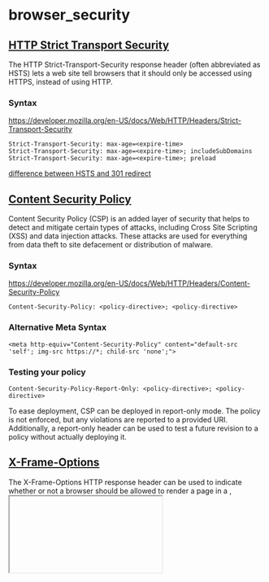 # browser_security

## [HTTP Strict Transport Security](https://developer.mozilla.org/en-US/docs/Web/HTTP/Headers/Strict-Transport-Security)

The HTTP Strict-Transport-Security response header (often abbreviated as HSTS)  lets a web site tell browsers that it should only be accessed using HTTPS, instead of using HTTP.

### Syntax
https://developer.mozilla.org/en-US/docs/Web/HTTP/Headers/Strict-Transport-Security
```
Strict-Transport-Security: max-age=<expire-time>
Strict-Transport-Security: max-age=<expire-time>; includeSubDomains
Strict-Transport-Security: max-age=<expire-time>; preload
```

[difference between HSTS and 301 redirect](https://security.stackexchange.com/questions/129273/whats-the-difference-between-using-hsts-and-doing-a-301-redirection)

## [Content Security Policy](https://developer.mozilla.org/en-US/docs/Web/HTTP/CSP)

Content Security Policy (CSP) is an added layer of security that helps to detect and mitigate certain types of attacks, including Cross Site Scripting (XSS) and data injection attacks. These attacks are used for everything from data theft to site defacement or distribution of malware.

### Syntax
https://developer.mozilla.org/en-US/docs/Web/HTTP/Headers/Content-Security-Policy
```
Content-Security-Policy: <policy-directive>; <policy-directive>
```

### Alternative Meta Syntax
```
<meta http-equiv="Content-Security-Policy" content="default-src 'self'; img-src https://*; child-src 'none';">
```

### Testing your policy
```
Content-Security-Policy-Report-Only: <policy-directive>; <policy-directive>
```
To ease deployment, CSP can be deployed in report-only mode. The policy is not enforced, but any violations are reported to a provided URI. Additionally, a report-only header can be used to test a future revision to a policy without actually deploying it.

## [X-Frame-Options](https://developer.mozilla.org/en-US/docs/Web/HTTP/Headers/X-Frame-Options)

The X-Frame-Options HTTP response header can be used to indicate whether or not a browser should be allowed to render a page in a <frame>, <iframe> or <object> . Sites can use this to avoid clickjacking attacks, by ensuring that their content is not embedded into other sites.

### Syntax
https://developer.mozilla.org/en-US/docs/Web/HTTP/Headers/X-Frame-Options
```
X-Frame-Options: DENY
X-Frame-Options: SAMEORIGIN
X-Frame-Options: ALLOW-FROM https://example.com/
```

## [Same Origin Policy](https://developer.mozilla.org/en-US/docs/Web/Security/Same-origin_policy)
The same-origin policy restricts how a document or script loaded from one origin can interact with a resource from another origin. It is a critical security mechanism for isolating potentially malicious documents.

## [CORS](https://developer.mozilla.org/en-US/docs/HTTP/Access_control_CORS)
## [Cross-site Request Forgery CSRF](https://www.owasp.org/index.php/Cross-Site_Request_Forgery_%28CSRF%29)
## [Subresource Integrity](https://developer.mozilla.org/en-US/docs/Web/Security/Subresource_Integrity)
## [HTTP Public Key Pinning (HPKP)](https://developer.mozilla.org/en-US/docs/Web/HTTP/Public_Key_Pinning)
https://wiki.mozilla.org/Security/Guidelines/Web_Security
